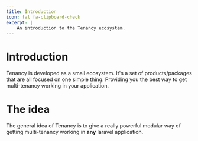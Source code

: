 ```yaml
---
title: Introduction
icon: fal fa-clipboard-check
excerpt: |
    An introduction to the Tenancy ecosystem.
---
```


# Introduction
Tenancy is developed as a small ecosystem. It's a set of products/packages that are all focused on one simple thing: Providing you the best way to get multi-tenancy working in your application.

# The idea
The general idea of Tenancy is to give a really powerful modular way of getting multi-tenancy working in **any** laravel application.
